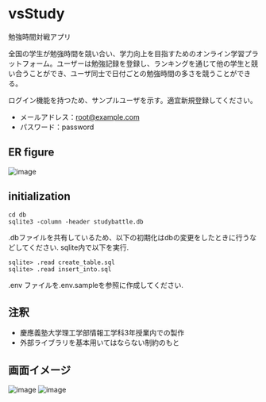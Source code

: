 
# vsStudy
勉強時間対戦アプリ


全国の学生が勉強時間を競い合い、学力向上を目指すためのオンライン学習プラットフォーム。ユーザーは勉強記録を登録し、ランキングを通じて他の学生と競い合うことができ、ユーザ同士で日付ごとの勉強時間の多さを競うことができる。



ログイン機能を持つため、サンプルユーザを示す。適宜新規登録してください。
- メールアドレス：root@example.com
- パスワード：password


## ER figure


![image](https://github.com/user-attachments/assets/08a4dead-98c9-4c4e-99d0-13aeed68bb98)


## initialization


```
cd db
sqlite3 -column -header studybattle.db
```


.dbファイルを共有しているため、以下の初期化はdbの変更をしたときに行うなどしてください.
sqlite内で以下を実行.


```
sqlite> .read create_table.sql
sqlite> .read insert_into.sql
```


.env ファイルを.env.sampleを参照に作成してください.


## 注釈

- 慶應義塾大学理工学部情報工学科3年授業内での製作
- 外部ライブラリを基本用いてはならない制約のもと

## 画面イメージ


![image](https://github.com/user-attachments/assets/33269b30-1815-4ae4-9497-c5704b09b4cb)
![image](https://github.com/user-attachments/assets/1d4bf694-8d1b-47a2-aa40-e8ff96428a82)

